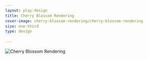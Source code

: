 ```yaml
---
layout: play-design
title: Cherry Blossom Rendering
cover-image: cherry-blossom-rendering/cherry-blossom-rendering
size: one-third
type: design

---
```

<div>
<img data-aos="fade-up" src="/img/play/cherry-blossom-rendering/cherry-blossom-rendering.jpg"
alt="Cherry Blossom Rendering"
data-featherlight="/img/play/cherry-blossom-rendering/cherry-blossom-rendering-2400.jpg"
srcset="/img/play/cherry-blossom-rendering/cherry-blossom-rendering-400.jpg 400w,
/img/play/cherry-blossom-rendering/cherry-blossom-rendering-600.jpg 600w,
/img/play/cherry-blossom-rendering/cherry-blossom-rendering-900.jpg 900w,
/img/play/cherry-blossom-rendering/cherry-blossom-rendering-1200.jpg 1200w,
/img/play/cherry-blossom-rendering/cherry-blossom-rendering-1800.jpg 1800w,
/img/play/cherry-blossom-rendering/cherry-blossom-rendering-2400.jpg 2400w" />
</div>
